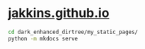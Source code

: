 # [jakkins.github.io](https://jakkins.github.io)

```bash
cd dark_enhanced_dirtree/my_static_pages/
python -m mkdocs serve
```
